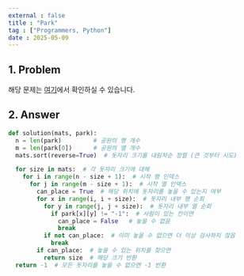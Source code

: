 ```yaml
---
external : false
title : "Park"
tag : ["Programmers, Python"]
date : 2025-05-09
---
```


## 1. Problem

해당 문제는 [여기](https://school.programmers.co.kr/learn/courses/30/lessons/340198)에서 확인하실 수 있습니다.

## 2. Answer

```python
def solution(mats, park):
  n = len(park)         # 공원의 행 개수
  m = len(park[0])      # 공원의 열 개수
  mats.sort(reverse=True)  # 돗자리 크기를 내림차순 정렬 (큰 것부터 시도)

  for size in mats:  # 각 돗자리 크기에 대해
    for i in range(n - size + 1):  # 시작 행 인덱스
      for j in range(m - size + 1):  # 시작 열 인덱스
        can_place = True  # 해당 위치에 돗자리를 놓을 수 있는지 여부
        for x in range(i, i + size):  # 돗자리 내부 행 순회
          for y in range(j, j + size):  # 돗자리 내부 열 순회
            if park[x][y] != "-1":  # 사람이 있는 칸이면
              can_place = False   # 놓을 수 없음
              break
          if not can_place:  # 이미 놓을 수 없으면 더 이상 검사하지 않음
            break
        if can_place:  # 놓을 수 있는 위치를 찾으면
          return size  # 해당 크기 반환
  return -1  # 모든 돗자리를 놓을 수 없으면 -1 반환
```
